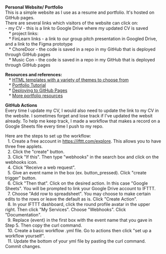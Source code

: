 **Personal Website/ Portfolio**\
This is a simple website as I use as a resume and portfolio. It's hosted on GitHub pages. \
There are several links which visitors of the website can click on:\
	- my CV - this is a link to Google Drive where my updated CV is saved\
	&nbsp;&nbsp; * project links:\
	&nbsp;&nbsp; * FinLearn links - a link to our group pitch presentation in Googled Drive, and a link to the Figma prototype\
	&nbsp;&nbsp; * ChoreDoor - the code is saved in a repo in my GitHub that is deployed through GitHub pages\
	&nbsp;&nbsp; * Music Con - the code is saved in a repo in my GitHub that is deployed through GitHub pages
	
**Resources and references:**\
	&nbsp;&nbsp; * [HTML templates with a variety of themes to choose from](https://html5up.net/) \
	&nbsp;&nbsp; * [Portfolio Tutorial](https://www.youtube.com/watch?v=u-RLu_8kwA0&t=137s) \
	&nbsp;&nbsp; * [Deploying to GitHub Pages](https://www.codecademy.com/articles/f1-u3-github-pages) \
	&nbsp;&nbsp; * [More portfolio resources](https://discuss.codecademy.com/t/guide-how-to-build-a-web-dev-portfolio/394816?utm_source=youtube&utm_medium=organic-social&utm_campaign=codecademy_101_series&utm_content=yt_remembering_what_you_learn) 
	
**GitHub Actions**\
Every time I update my CV, I would also need to update the link to my CV in the website. I sometimes forget and lose track if I've updated the websit already. To help me keep track, I made a workflow that makes a record on a Google Sheets file every time I push to my repo.

Here are the steps to set up the workflow:\
&nbsp;&nbsp;1. Create a free account in https://ifttt.com/explore. This allows you to have three free applets.\
&nbsp;&nbsp;2. Click the "create" button.\
&nbsp;&nbsp;3. Click "If this". Then type "webhooks" in the search box and click on the webhooks icon.\
&nbsp;&nbsp;4. Click "Receive a web request".\
&nbsp;&nbsp;5. Give an event name in the box (ex. button_pressed). Click "create trigger" button.\
&nbsp;&nbsp;6. Click "Then that". Click on the desired action. In this case "Google Sheets". You will be prompted to link your Google Drive account to IFTTT.\
&nbsp;&nbsp;7. Choose "Add row to spreadsheet". You may choose to make certain edits to the rows or leave the default as is. Click "Create Action".\
&nbsp;&nbsp;8. In your IFTTT dashboard, click the round profile avatar in the upper right. Then click "My Services". Choose "Webhooks". Click "Documentation".\
&nbsp;&nbsp;9. Replace {event} in the first box with the event name that you gave in Step 5. Then copy the curl command.\
&nbsp;&nbsp;10. Create a basic workflow .yml file. Go to actions then click "set up a workflow yourself". \
&nbsp;&nbsp;11. Update the bottom of your yml file by pasting the curl command. Commit changes. 






